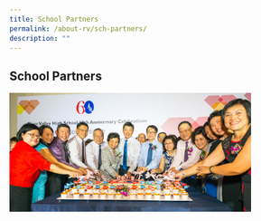 ```yaml
---
title: School Partners
permalink: /about-rv/sch-partners/
description: ""
---
```

## School Partners

<img src="/images/RV60-Cake-DSC8282.jpg" style="width:85%">

